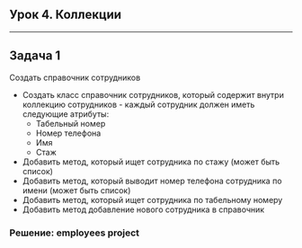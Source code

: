 ## Урок 4. Коллекции

---
## Задача 1
Создать справочник сотрудников
* Создать класс справочник сотрудников, который
содержит внутри коллекцию сотрудников - каждый
сотрудник должен иметь следующие атрибуты:
    * Табельный номер
    * Номер телефона
    * Имя
    * Стаж
* Добавить метод, который ищет сотрудника по стажу
(может быть список)
* Добавить метод, который выводит номер телефона
сотрудника по имени (может быть список)
* Добавить метод, который ищет сотрудника по
табельному номеру
* Добавить метод добавление нового сотрудника в
справочник

### Решение: employees project

